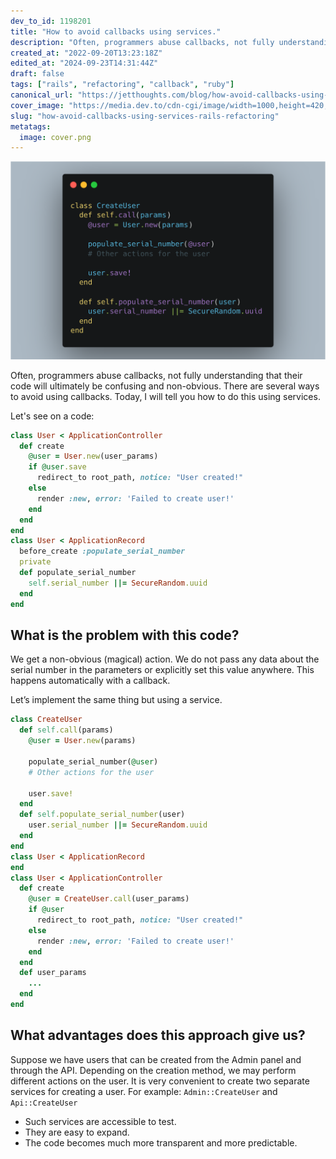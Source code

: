 ```yaml
---
dev_to_id: 1198201
title: "How to avoid callbacks using services."
description: "Often, programmers abuse callbacks, not fully understanding that their code will ultimately be..."
created_at: "2022-09-20T13:23:18Z"
edited_at: "2024-09-23T14:31:44Z"
draft: false
tags: ["rails", "refactoring", "callback", "ruby"]
canonical_url: "https://jetthoughts.com/blog/how-avoid-callbacks-using-services-rails-refactoring/"
cover_image: "https://media.dev.to/cdn-cgi/image/width=1000,height=420,fit=cover,gravity=auto,format=auto/https%3A%2F%2Fdev-to-uploads.s3.amazonaws.com%2Fuploads%2Farticles%2Flsgjg0p19920ehuu6mz4.png"
slug: "how-avoid-callbacks-using-services-rails-refactoring"
metatags:
  image: cover.png
---
```

![example code for using service](file_0.png)

Often, programmers abuse callbacks, not fully understanding that their code will ultimately be confusing and non-obvious. There are several ways to avoid using callbacks. Today, I will tell you how to do this using services.

Let's see on a code:

```ruby
class User < ApplicationController
  def create
    @user = User.new(user_params)
    if @user.save
      redirect_to root_path, notice: "User created!"
    else   
      render :new, error: 'Failed to create user!'
    end
  end
end
class User < ApplicationRecord
  before_create :populate_serial_number
  private
  def populate_serial_number
    self.serial_number ||= SecureRandom.uuid
  end
end
```

## What is the problem with this code?

We get a non-obvious (magical) action. We do not pass any data about the serial number in the parameters or explicitly set this value anywhere. This happens automatically with a callback.

Let’s implement the same thing but using a service.

```ruby
class CreateUser
  def self.call(params)
    @user = User.new(params)
    
    populate_serial_number(@user)
    # Other actions for the user
    
    user.save!
  end
  def self.populate_serial_number(user)
    user.serial_number ||= SecureRandom.uuid
  end
end
class User < ApplicationRecord
end
class User < ApplicationController
  def create
    @user = CreateUser.call(user_params)
    if @user
      redirect_to root_path, notice: "User created!"
    else   
      render :new, error: 'Failed to create user!'
    end
  end
  def user_params
    ...
  end
end
```

## What advantages does this approach give us?

Suppose we have users that can be created from the Admin panel and through the API. Depending on the creation method, we may perform different actions on the user. It is very convenient to create two separate services for creating a user. For example: `Admin::CreateUser` and `Api::CreateUser`
- Such services are accessible to test.
- They are easy to expand.
- The code becomes much more transparent and more predictable.
